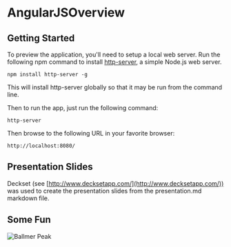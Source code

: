 # AngularJSOverview

## Getting Started

To preview the application, you'll need to setup a local web server. Run the
following npm command to install [http-server](https://github.com/nodeapps/http-server),
a simple Node.js web server.

```
npm install http-server -g
```

This will install http-server globally so that it may be run from the command line.

Then to run the app, just run the following command:

```
http-server
```

Then browse to the following URL in your favorite browser:

```
http://localhost:8080/
```

## Presentation Slides

Deckset (see [http://www.decksetapp.com/](http://www.decksetapp.com/)) was used
to create the presentation slides from the presentation.md markdown file.

## Some Fun

![Ballmer Peak](http://imgs.xkcd.com/comics/ballmer_peak.png)
